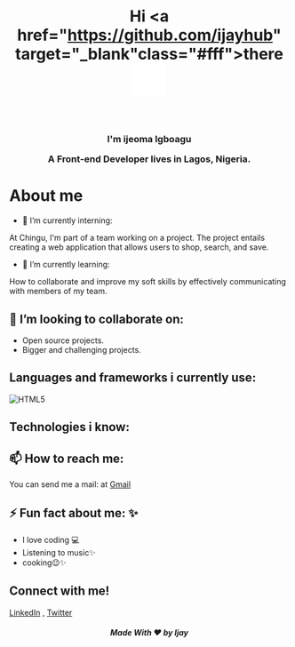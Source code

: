 # <h1 align="center">Hi <a href="https://github.com/ijayhub" target="_blank"class="#fff">there<a><img src="https://github.com/Kathryn-Jie/Kathryn-Jie/blob/main/wave.gif" width="60px"/></h1>
<Br>

<h3 align="center">I'm ijeoma Igboagu
 
A Front-end Developer lives in Lagos, Nigeria.</h3>


# About me


- 🔭 I’m currently interning:

At Chingu, I'm part of a team working on a project. The project entails creating a web application that allows users to shop, search, and save.

- 🌱 I’m currently learning:

How to collaborate and improve my soft skills by effectively communicating with members of my team.

## 👯 I’m looking to collaborate on:

- Open source projects.
- Bigger and challenging projects.

## Languages and frameworks i currently use:

 ![HTML5](https://img.shields.io/badge/-HTML5-000000?style=flat&logo=HTML5)
 
 ## Technologies i know:
 

     
      

## 📫 How to reach me:

You can send me a mail: at [Gmail](https://ijeonyi@gmail.com)

## ⚡️ Fun fact about me: ✨

- I love coding :computer:
- Listening to music✨
- cooking😉✨


## Connect with me!

[LinkedIn](https://linkedin.com/in/ijeoma-igboagu/) , [Twitter](https://twitter.com/ijaydimples)









<h5 align="center">Made With ❤️ by Ijay </h5>
